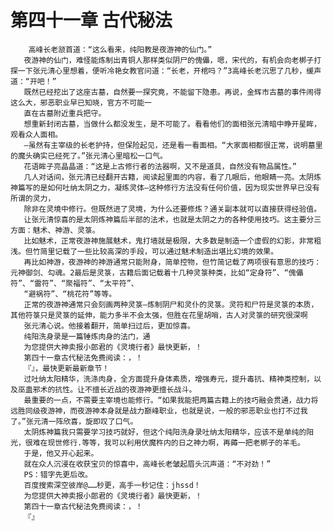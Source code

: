 # 第四十一章 古代秘法
        高峰长老颔首道：“这么看来，纯阳教是夜游神的仙门。”
       夜游神的仙门，难怪能炼制出青铜人那样类似阴尸的傀儡，嗯，宋代的，有机会向老梆子打探一下张元清心里想着，便听冷艳女教官问道：“长老，开棺吗？”3高峰长老沉思了几秒，缓声道：“开吧！”
       既然已经挖出了这座古墓，自然要一探究竟，不能留下隐患。再说，金辉市古墓的事件闹得这么大，邪恶职业早已知晓，官方不可能一
       直在古墓附近重兵把守。
       想重新封闭古墓，当做什么都没发生，是不可能了。看看他们的面相张元清暗中睁开星眸，观看众人面相。
       —虽然有主宰级的长老护持，但保险起见，还是看一看面相。“大家面相都很正常，说明墓里的魔头确实已经死了。”张元清心里暗松一口气。
       花语眸子亮晶晶道：“这是上古修行者的法器啊，又不是道具，自然没有物品属性。”
       几人对话间，张元清已经翻开古籍，阅读起里面的内容，看了几眼后，他眼睛一亮。太阴炼神篇写的是如何吐纳太阴之力，凝练灵体—这种修行方法没有任何价值，因为现实世界早已没有所谓的灵力，
       除非在灵境中修行。但既然进了灵境，为什么还要修炼？通关副本就可以直接获得经验值。
       让张元清惊喜的是太阴炼神篇后半部的法术，也就是太阴之力的各种使用技巧。这主要分三方面：魅术、神游、灵箓。
       比如魅术，正常夜游神施展魅术，鬼打墙就是极限，大多数是制造一个虚假的幻影，非常粗浅。但竹简里记载了一些比较高深的手段，可以通过魅术制造出堪比幻境的效果。
       再比如神游，夜游神的神游通常只能附身，简单控物，但竹简记载了两项很有意思的技巧：元神御剑、勾魂。2最后是灵箓，古籍后面记载着十几种灵箓种类，比如“定身符”、“傀儡符”、“雷符”、“聚福符”、“太平符”、
       “避祸符”、“桃花符”等等。
       正常的夜游神通常只会刻画两种灵箓—炼制阴尸和灵仆的灵箓。灵符和尸符是灵箓的本质，其他符箓只是灵箓的延伸，能力多半不会太强，但胜在花里胡哨，古人对灵箓的研究很深啊
       张元清心说。他接着翻开，简单扫过后，更加惊喜。
       纯阳洗身录是一篇锤炼肉身的法门，通
       为您提供大神卖报小郎君的《灵境行者》最快更新，！
       第四十一章古代秘法免费阅读：，！
       『』，最快更新最新章节！
       过吐纳太阳精华，洗涤肉身，全方面提升身体素质，增强寿元，提升毒抗、精神类控制，以及巫蛊邪术的抗性。让不擅长近战的夜游神更擅长战斗。
       最重要的一点，不需要主宰境也能修行。“如果我能把两篇古籍上的技巧融会贯通，战力将远胜同级夜游神，而夜游神本身就是战力巅峰职业，也就是说，一般的邪恶职业也打不过我了。”张元清一阵欣喜，旋即叹了口气。
       太阴炼神篇我只需要学习技巧就好，但这个纯阳洗身录吐纳太阳精华，应该不是单纯的阳光，很难在现世修行.等等，我可以利用伏魔杵内的日之神力啊，再薅一把老梆子的羊毛。
       于是，他又开心起来。
       就在众人沉浸在收获宝贝的惊喜中，高峰长老皱起眉头沉声道：“不对劲！”
       PS：错字先更后改。
       百度搜索深空彼岸@……秒更，高手一秒记住：jhssd！
       为您提供大神卖报小郎君的《灵境行者》最快更新，！
       第四十一章古代秘法免费阅读：，！
       『』